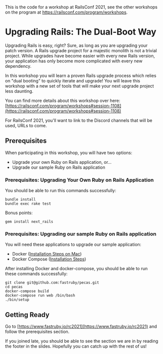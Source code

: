 This is the code for a workshop at RailsConf 2021, see the other workshops on
the program at https://railsconf.com/program/workshops.

# Upgrading Rails: The Dual-Boot Way

Upgrading Rails is easy, right? Sure, as long as you are upgrading your patch
version. A Rails upgrade project for a majestic monolith is not a trivial
project. While upgrades have become easier with every new Rails version, your
application has only become more complicated with every new dependency.

In this workshop you will learn a proven Rails upgrade process which relies
on "dual booting" to quickly iterate and upgrade! You will leave this workshop
with a new set of tools that will make your next upgrade project less daunting.

You can find more details about this workshop over here:
[https://railsconf.com/program/workshops#session-1108](https://railsconf.com/program/workshops#session-1108)

For RailsConf 2021, you'll want to link to the Discord channels that will be used, URLs to come.

## Prerequisites

When participating in this workshop, you will have two options:

- Upgrade your own Ruby on Rails application, or...
- Upgrade our sample Ruby on Rails application

### Prerequisites: Upgrading Your Own Ruby on Rails Application

You should be able to run this commands successfully:

```
bundle install
bundle exec rake test
```

Bonus points:

```
gem install next_rails
```

### Prerequisites: Upgrading our sample Ruby on Rails application

You will need these applications to upgrade our sample application:

- Docker ([Installation Steps on Mac](https://docs.docker.com/docker-for-mac/install/))
- Docker Compose ([Installation Steps](https://docs.docker.com/compose/install/))

After installing Docker and docker-compose, you should be able to run these
commands successfully:

```
git clone git@github.com:fastruby/pecas.git
cd pecas
docker-compose build
docker-compose run web /bin/bash
./bin/setup
```

## Getting Ready

Go to [https://www.fastruby.io/rc2021](https://www.fastruby.io/rc2021)
and follow the prerequisites section.

If you joined late, you should be able to see the section we are in by reading
the footer in the slides. Hopefully you can catch up with the rest of us!
